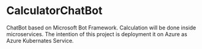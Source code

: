 # CalculatorChatBot
ChatBot based on Microsoft Bot Framework. Calculation will be done inside microservices. The intention of this project is deployment it on Azure as Azure Kubernates Service.
